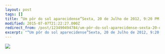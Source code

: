 ```yaml
---
layout: post
tags: []
title: “Um pôr do sol aparecidense”Sexta, 20 de Julho de 2012, 9:20 PM
modified: 2015-07-07T21:22:27.000Z
redirect_from: /post/123490494784/um-pôr-do-sol-aparecidense-sexta-20-de-julho-de/,/post/123490494784/
excerpt: "“Um pôr do sol aparecidense”Sexta, 20 de Julho de 2012, 9:20 PM"
---
```


![](http://41.media.tumblr.com/8884574892eb0ddda4358e5c3667dc36/tumblr_nr4zdfh9UK1qma17bo1_1280.jpg)

